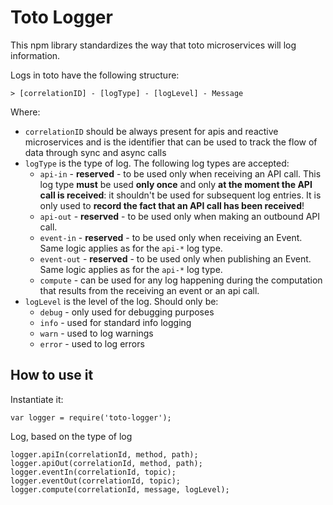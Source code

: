 
# Toto Logger

This npm library standardizes the way that toto microservices will log information.

Logs in toto have the following structure:
```
> [correlationID] - [logType] - [logLevel] - Message
```
Where:
* `correlationID`   should be always present for apis and reactive microservices and is the identifier that can be used to track the flow of data through sync and async calls
* `logType`         is the type of log. The following log types are accepted:
   * `api-in`    - **reserved** - to be used only when receiving an API call. This log type **must** be used **only once** and only **at the moment the API call is received**: it shouldn't be used for subsequent log entries. It is only used to **record the fact that an API call has been received**!
   * `api-out`   - **reserved** - to be used only when making an outbound API call.
   * `event-in`  - **reserved** - to be used only when receiving an Event. Same logic applies as for the `api-*` log type.
   * `event-out` - **reserved** - to be used only when publishing an Event. Same logic applies as for the `api-*` log type.
   * `compute`   - can be used for any log happening during the computation that results from the receiving an event or an api call.
* `logLevel`        is the level of the log. Should only be:
   * `debug`    - only used for debugging purposes
   * `info`     - used for standard info logging
   * `warn`     - used to log warnings
   * `error`    - used to log errors

## How to use it
Instantiate it:
```
var logger = require('toto-logger');
```

Log, based on the type of log
```
logger.apiIn(correlationId, method, path);
logger.apiOut(correlationId, method, path);
logger.eventIn(correlationId, topic);
logger.eventOut(correlationId, topic);
logger.compute(correlationId, message, logLevel);

```
